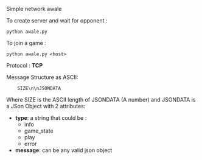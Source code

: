 Simple network awale

To create server and wait for opponent :

	python awale.py


To join a game :

	python awale.py <host>

Protocol :
__TCP__

Message Structure as ASCII:

		SIZE\n\nJSONDATA

Where SIZE is the ASCII length of JSONDATA (A number)
and JSONDATA is a JSon Object with 2 attributes:
 - __type__: a string that could be :
   - info
   - game\_state
   - play
   - error
 - __message__: can be any valid json object


